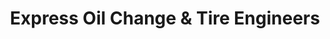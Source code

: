 ---
title: "Express Oil Change & Tire Engineers"
url: /alexander-city/express-oil-change-und-tire-engineers/
shop: Reifen
---